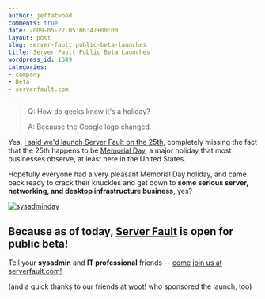 ```yaml
---
author: jeffatwood
comments: true
date: 2009-05-27 05:06:47+00:00
layout: post
slug: server-fault-public-beta-launches
title: Server Fault Public Beta Launches
wordpress_id: 1349
categories:
- company
- Beta
- serverfault.com
---
```





<blockquote>
Q: How do geeks know it's a holiday?

> 
> 
A: Because the Google logo changed.
</blockquote>





Yes, [I said we'd launch Server Fault on the 25th](http://blog.stackoverflow.com/2009/05/server-fault-public-beta-nears/), completely missing the fact that the 25th happens to be [Memorial Day](http://en.wikipedia.org/wiki/Memorial_Day), a major holiday that most businesses observe, at least here in the United States.



Hopefully everyone had a very pleasant Memorial Day holiday, and came back ready to crack their knuckles and get down to **some serious server, networking, and desktop infrastructure business**, yes?



[![sysadminday](http://blog.stackoverflow.com/wp-content/uploads/sysadminday.jpg)](http://www.sysadminday.com/)





## Because as of today, [Server Fault](http://serverfault.com) is open for public beta!





Tell your **sysadmin** and **IT professional** friends -- [come join us at serverfault.com!](http://serverfault.com)



(and a quick thanks to our friends at [woot!](http://www.woot.com) who sponsored the launch, too)


